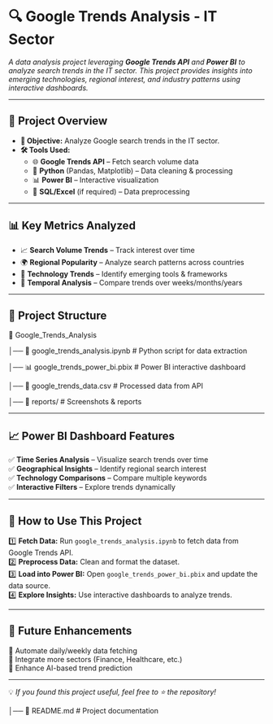 # 🔍 **Google Trends Analysis - IT Sector**

*A data analysis project leveraging **Google Trends API** and **Power BI** to analyze search trends in the IT sector. This project provides insights into emerging technologies, regional interest, and industry patterns using interactive dashboards.*

---

## 📌 **Project Overview**
- **🎯 Objective:** Analyze Google search trends in the IT sector.  
- **🛠 Tools Used:**  
  - 🌐 **Google Trends API** – Fetch search volume data  
  - 🐍 **Python** (Pandas, Matplotlib) – Data cleaning & processing  
  - 📊 **Power BI** – Interactive visualization  
  - 📂 **SQL/Excel** (if required) – Data preprocessing  

---

## 📊 **Key Metrics Analyzed**
- 📈 **Search Volume Trends** – Track interest over time  
- 🌍 **Regional Popularity** – Analyze search patterns across countries  
- 🚀 **Technology Trends** – Identify emerging tools & frameworks  
- 📅 **Temporal Analysis** – Compare trends over weeks/months/years  

---

## 📂 **Project Structure**

📁 Google_Trends_Analysis

│── 📄 google_trends_analysis.ipynb # Python script for data extraction

│── 📊 google_trends_power_bi.pbix # Power BI interactive dashboard

│── 📜 google_trends_data.csv # Processed data from API

│── 📂 reports/ # Screenshots & reports


---

## 📈 **Power BI Dashboard Features**
✅ **Time Series Analysis** – Visualize search trends over time  
✅ **Geographical Insights** – Identify regional search interest  
✅ **Technology Comparisons** – Compare multiple keywords  
✅ **Interactive Filters** – Explore trends dynamically  

---

## 🚀 **How to Use This Project**
1️⃣ **Fetch Data:** Run `google_trends_analysis.ipynb` to fetch data from Google Trends API.  
2️⃣ **Preprocess Data:** Clean and format the dataset.  
3️⃣ **Load into Power BI:** Open `google_trends_power_bi.pbix` and update the data source.  
4️⃣ **Explore Insights:** Use interactive dashboards to analyze trends.  

---

## 🔮 **Future Enhancements**
📌 Automate daily/weekly data fetching  
📌 Integrate more sectors (Finance, Healthcare, etc.)  
📌 Enhance AI-based trend prediction  

---

💡 *If you found this project useful, feel free to ⭐ the repository!*  

│── 📝 README.md # Project documentation

